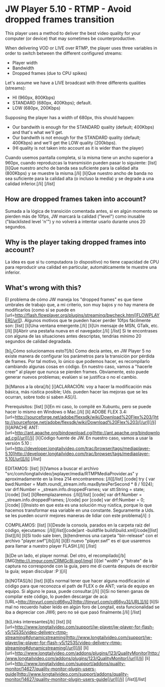 JW Player 5.10 - RTMP - Avoid dropped frames transition
================================

This player uses a method to deliver the best video quality for your computer (or device) that may sometimes be counterproductive.

When delivering VOD or LIVE over RTMP, the player uses three variables in order to switch between the different configured streams:
* Player width
* Bandwidth
* Dropped frames (due to CPU spikes)

Let's assume we have a LIVE broadcast with three differents qualities (streams):
* HI (960px, 800Kbps)
* STANDARD (680px, 400Kbps); default.
* LOW (680px, 200Kbps)


Supposing the player has a width of 680px, this should happen:
* Our bandwith is enough for the STANDARD quality (default; 400Kbps) and that's what we'll get.
* Our bandwith is not enough for the STANDARD quality (default; 400Kbps) and we'll get the LOW quality (200kbps).
* (HI quality is not taken into account as it is wider than the player)


Cuando usemos pantalla completa, si la misma tiene un ancho superior a 960px, cuando reproduzcas la transmisión pueden pasar lo siguiente:
[list]
[li]Que nuestro ancho de banda sea suficiente para la calidad alta (800Kbps) y se muestre la misma.[/li]
[li]Que nuestro ancho de banda no sea suficiente para la calidad alta (o incluso la media) y se degrade a una calidad inferior.[/li]
[/list]

How are dropped frames taken into account?
-------------------------
Sumada a la lógica de transición comentada antes, si en algún momento se pierden más de 10fps, JW marcará la calidad ("level") como inusable ("blacklisted level 'n'") y no volverá a intentar usarlo durante unos 20 segundos.

Why is the player taking dropped frames into account?
-------------------------
La idea es que si tu computadora (o dispositivo) no tiene capacidad de CPU para reproducir una calidad en particular, automáticamente te muestre una inferior.

What's wrong with this?
-------------------------
El problema de cómo JW maneja los "dropped frames" es que tiene umbrales de trabajo que, a mi criterio, son muy bajos y no hay manera de modificarlos (como sí se puede en [url=http://flash.flowplayer.org/plugins/streaming/bwcheck.html]FLOWPLAYER[/url]).
Algunos motivos que te pueden hacer perder 10fps fácilmente son: 
[list]
[li]Una ventana emergente.[/li]
[li]Un mensaje de MSN, GTalk, etc.[/li]
[li]Abrir una pestaña nueva en el navegador.[/li]
[/list]
Si te encontrases con alguna de las situaciones antes descriptas, tendrías mínimo 20 segundos de calidad degradada.

[b]¿Cómo solucionamos esto?[/b]
Como decía antes, en JW Player 5 no existe manera de configurar los parámetros para la transición por pérdida de frames. Por tal motivo, lo único que podemos hacer, es recompilarlo cambiando algunas cosas en código. 
En nuestro caso, vamos a "hacerle creer" al player que nunca se pierden frames. Obviamente, esto puede generar nuevos problemas; evalúen si se justifica o no el cambio.

[b]Manos a la obra[/b]
[i]ACLARACIÓN: voy a hacer la modificación más básica, más rústica posible; Uds. pueden hacer las mejoras que se les ocurran, sobre todo si saben AS[/i].

Prerequisitos:
[list]
[li]En mi caso, lo compilé en Xubuntu, pero se puede hacer lo mismo en Windows o Mac.[/li]
[li] ADOBE FLEX 3.4: [url=http://sourceforge.net/adobe/flexsdk/wiki/Download%20Flex%203/]http://sourceforge.net/adobe/flexsdk/wiki/Download%20Flex%203/[/url][/li]
[li]APACHE ANT: [url=http://ant.apache.org/bindownload.cgi]http://ant.apache.org/bindownload.cgi[/url][/li]
[li]Código fuente de JW. En nuestro caso, vamos a usar la versión 5.10 : [url=http://developer.longtailvideo.com/trac/browser/tags/mediaplayer-5.10]http://developer.longtailvideo.com/trac/browser/tags/mediaplayer-5.10[/url][/li]
[/list]

EDITAMOS:
[list]
[li]Vamos a buscar el archivo "src/com/longtailvideo/jwplayer/media/RTMPMediaProvider.as" y aproximadamente en la línea 214 encontraremos:
[/li][/list]
[code]
try {
  var bwd:Number = Math.round(_stream.info.maxBytesPerSecond * 8 / 1024);
	var drf:Number = _stream.info.droppedFrames;
	var stt:String = state;
  [/code]
[list]
  [li]Reemplazaremos :[/li][/list]
[code]
  var drf:Number = _stream.info.droppedFrames;
  [/code]
  por 
  [code]
  var drf:Number = 0;
  [/code]
  [i]Insisto en que esta es una solución muy rústica, porque lo que hacemos transformar esa variable en una constante. Seguramente a Uds. se les pueden ocurrir mejores maneras de lidiar con este problema[/i] :)


COMPILAMOS:
[list]
[li]Desde la consola, parados en la carpeta raíz del código, ejecutamos:
   [/li][/list][code]ant -buildfile build\build.xml[/code][list][list][/li]
[li]Si todo sale bien, [b]tendremos una carpeta "bin-release" con el archivo "player.swf"[/b][/li]
[li]El nuevo "player.swf" es el que usaremos para llamar a nuestro player FLASH.[/li]
[/list]

[b]De un lado, el player normal. Del otro, el recompilado[/b]
[IMG]http://i.imgur.com/CRMGc8I.jpg[/img]
[i](el "width" y "bitrate" de la captura no corresponde con la guía, pero me dí cuenta después de escribir la guía; sepan disculpar :P )[/i]


[b]NOTAS[/b]
[list]
[li]Es normal tener que hacer alguna modificación al código para que reconozca el path de FLEX o de ANT; varía de equipo en equipo. Si alguno le pasa, puede consultar.[/li]
[li]Si no tienen ganas de compilar este código, lo pueden descargar de acá: [URL=http://tinyurl.com/cd66yu3]http://tinyurl.com/cd66yu3[/URL][/li]
[li]Si mal no recuerdo haber leído en algún foro de Longtail, esta funcionalidad se iba a depreciar con JW6; pero no sé que pasó finalmente.[/li]
[/list]

[b]Links interesantes[/b]
[list]
[li][url=http://www.longtailvideo.com/support/jw-player/jw-player-for-flash-v5/12535/video-delivery-rtmp-streaming#dynamicstreaming]http://www.longtailvideo.com/support/jw-player/jw-player-for-flash-v5/12535/video-delivery-rtmp-streaming#dynamicstreaming[/url][/li]
[li][url=http://www.longtailvideo.com/addons/plugins/123/QualityMonitor]http://www.longtailvideo.com/addons/plugins/123/QualityMonitor[/url][/li]
[li][url=http://www.longtailvideo.com/support/addons/quality-monitor/14627/quality-monitor-plugin-users-guide]http://www.longtailvideo.com/support/addons/quality-monitor/14627/quality-monitor-plugin-users-guide[/url][/li]
[/list][/list]
